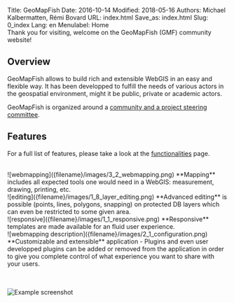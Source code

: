 Title: GeoMapFish
Date: 2016-10-14
Modified: 2018-05-16
Authors: Michael Kalbermatten, Rémi Bovard
URL: index.html
Save_as: index.html
Slug: 0_index
Lang: en
Menulabel: Home
<br />
Thank you for visiting, welcome on the GeoMapFish (GMF) community website!

## Overview

GeoMapFish allows to build rich and extensible WebGIS in an easy and flexible way.
It has been developped to fulfill the needs of various actors in the geospatial environment,
might it be public, private or academic actors.

GeoMapFish is organized around a [community and a project steering committee]({filename}1_community.md).

## Features

For a full list of features, please take a look at the [functionalities]({filename}2_functionalities.md) page.

<br />
![webmapping]({filename}/images/3_2_webmapping.png) **Mapping** includes all expected tools one would need in a WebGIS: measurement, drawing, printing, etc.

<br />
![editing]({filename}/images/1_8_layer_editing.png) **Advanced editing** is possible (points, lines, polygons, snapping) on protected DB layers which can even be restricted to some given area.

<br />
![responsive]({filename}/images/1_1_responsive.png) **Responsive** templates are made available for an fluid user experience.

<br />
![webmapping description]({filename}/images/2_1_configuration.png) **Customizable and extensible** application - Plugins and even user developped plugins can be added or removed from the application in order to give you complete control of what experience you want to share with your users.

<br /><br />
![Example screenshot]({filename}/images/examples/demo22.png)
